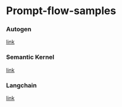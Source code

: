 # Prompt-flow-samples

### Autogen
[link](/promptflow-autogen/README.md)


### Semantic Kernel
[link](/semantic-kernel/README.md)


### Langchain
[link](/langchain/README.md)
